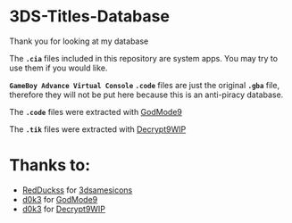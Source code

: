 # 3DS-Titles-Database

Thank you for looking at my database

The **`.cia`** files included in this repository are system apps. You may try to use them if you would like.

**`GameBoy Advance Virtual Console`** **`.code`** files are just the original **`.gba`** file, therefore they will not be put here because this is an anti-piracy database.

The **`.code`** files were extracted with [GodMode9](https://github.com/d0k3/GodMode9)

The **`.tik`** files were extracted with [Decrypt9WIP](https://github.com/d0k3/Decrypt9WIP)

# Thanks to:

- [RedDuckss](https://github.com/RedDuckss) for [3dsamesicons](https://github.com/RedDuckss/3dsgamesicons)
- [d0k3](https://github.com/d0k3) for [GodMode9](https://github.com/d0k3/GodMode9)
- [d0k3](https://github.com/d0k3) for [Decrypt9WIP](https://github.com/d0k3/Decrypt9WIP)
